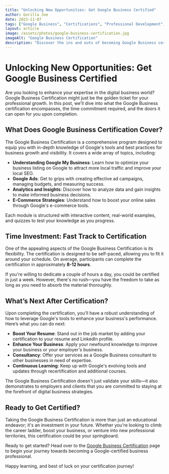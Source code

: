```yaml
---
title: "Unlocking New Opportunities: Get Google Business Certified"
author: Gorilla Joe
date: 2023-11-07
tags: ["Google Business", "Certifications", "Professional Development", "SEO"]
layout: article
image: /assets/photos/google-business-certification.jpg
imageAlt: "Google Business Certification"
description: "Discover the ins and outs of becoming Google Business certified – what to expect, how long it takes, and the opportunities that await."
---
```


# Unlocking New Opportunities: Get Google Business Certified

Are you looking to enhance your expertise in the digital business world? Google Business Certification might just be the golden ticket for your professional growth. In this post, we'll dive into what the Google Business certification encompasses, the time commitment required, and the doors it can open for you upon completion.

## What Does Google Business Certification Cover?

The Google Business Certification is a comprehensive program designed to equip you with in-depth knowledge of Google's tools and best practices for business growth and visibility. It covers a wide array of topics, including:

- **Understanding Google My Business**: Learn how to optimize your business listing on Google to attract more local traffic and improve your local SEO.
- **Google Ads**: Get to grips with creating effective ad campaigns, managing budgets, and measuring success.
- **Analytics and Insights**: Discover how to analyze data and gain insights to make informed business decisions.
- **E-Commerce Strategies**: Understand how to boost your online sales through Google's e-commerce tools.

Each module is structured with interactive content, real-world examples, and quizzes to test your knowledge as you progress.

## Time Investment: Fast Track to Certification

One of the appealing aspects of the Google Business Certification is its flexibility. The certification is designed to be self-paced, allowing you to fit it around your schedule. On average, participants can complete the certification in approximately **8-12 hours**.

If you're willing to dedicate a couple of hours a day, you could be certified in just a week. However, there's no rush—you have the freedom to take as long as you need to absorb the material thoroughly.

## What’s Next After Certification?

Upon completing the certification, you'll have a robust understanding of how to leverage Google's tools to enhance your business's performance. Here’s what you can do next:

- **Boost Your Resume**: Stand out in the job market by adding your certification to your resume and LinkedIn profile.
- **Enhance Your Business**: Apply your newfound knowledge to improve your business or your employer's business.
- **Consultancy**: Offer your services as a Google Business consultant to other businesses in need of expertise.
- **Continuous Learning**: Keep up with Google's evolving tools and updates through recertification and additional courses.

The Google Business Certification doesn't just validate your skills—it also demonstrates to employers and clients that you are committed to staying at the forefront of digital business strategies.

## Ready to Get Certified?

Taking the Google Business Certification is more than just an educational endeavor; it's an investment in your future. Whether you're looking to climb the career ladder, boost your business, or venture into new professional territories, this certification could be your springboard.

Ready to get started? Head over to the [Google Business Certification](https://grow.google/certificates/) page to begin your journey towards becoming a Google-certified business professional.

Happy learning, and best of luck on your certification journey!
